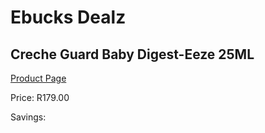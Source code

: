 
# Ebucks Dealz
## Creche Guard Baby Digest-Eeze 25ML
[Product Page](https://www.ebucks.com/web/shop/productSelected.do?prodId=1086183625&catId=1133291653)

Price: R179.00

Savings: 


	